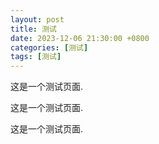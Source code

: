 ```yaml
---
layout: post
title: 测试
date: 2023-12-06 21:30:00 +0800
categories: [测试]
tags: [测试]
---
```

这是一个测试页面.

这是一个测试页面.

这是一个测试页面.